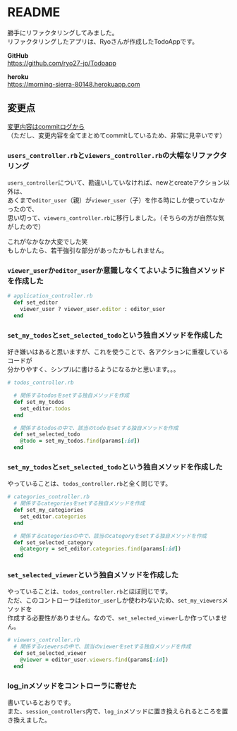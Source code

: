 # README

勝手にリファクタリングしてみました。  
リファクタリングしたアプリは、Ryoさんが作成したTodoAppです。  

**GitHub**  
https://github.com/ryo27-jp/Todoapp  

**heroku**  
https://morning-sierra-80148.herokuapp.com  

## 変更点

[変更内容はcommitログから](https://github.com/miketa-webprgr/RefactoringPractice-TodoApp/commit/76c2ee383b393b3f8653a669c42c2f24e69f370b)  
（ただし、変更内容を全てまとめてcommitしているため、非常に見辛いです）  

### `users_controller.rb`と`viewers_controller.rb`の大幅なリファクタリング

`users_controller`について、勘違いしていなければ、newとcreateアクション以外は、  
あくまで`editor_user`（親）が`viewer_user`（子）を作る時にしか使っていなかったので、  
思い切って、`viewers_controller.rb`に移行しました。（そちらの方が自然な気がしたので）  

これがなかなか大変でした笑  
もしかしたら、若干強引な部分があったかもしれません。  

### `viewer_user`か`editor_user`か意識しなくてよいように独自メソッドを作成した

```rb
# application_controller.rb
  def set_editor
    viewer_user ? viewer_user.editor : editor_user
  end
```

### `set_my_todos`と`set_selected_todo`という独自メソッドを作成した

好き嫌いはあると思いますが、これを使うことで、各アクションに重複しているコードが  
分かりやすく、シンプルに書けるようになるかと思います。。。  

```rb
# todos_controller.rb

  # 関係するtodosをsetする独自メソッドを作成
  def set_my_todos
    set_editor.todos
  end

  # 関係するtodosの中で、該当のtodoをsetする独自メソッドを作成
  def set_selected_todo
    @todo = set_my_todos.find(params[:id])
  end
```

### `set_my_todos`と`set_selected_todo`という独自メソッドを作成した

やっていることは、`todos_controller.rb`と全く同じです。  

```rb
# categories_controller.rb
  # 関係するcategoriesをsetする独自メソッドを作成
  def set_my_categiories
    set_editor.categories
  end

  # 関係するcategoriesの中で、該当のcategoryをsetする独自メソッドを作成
  def set_selected_category
    @category = set_editor.categories.find(params[:id])
  end
```

### `set_selected_viewer`という独自メソッドを作成した

やっていることは、`todos_controller.rb`とほぼ同じです。  
ただ、このコントローラは`editor_user`しか使わわないため、`set_my_viewers`メソッドを  
作成する必要性がありません。なので、`set_selected_viewer`しか作っていません。  

```rb
# viewers_controller.rb
  # 関係するviewersの中で、該当のviewerをsetする独自メソッドを作成
  def set_selected_viewer
    @viewer = editor_user.viewers.find(params[:id])
  end
```

### log_inメソッドをコントローラに寄せた

書いているとおりです。  
また、`session_controllers`内で、`log_in`メソッドに置き換えられるところを置き換えました。  
